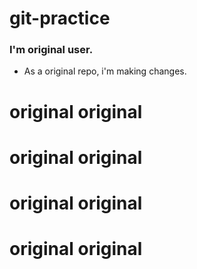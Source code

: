 # git-practice

### I'm original user.

- As a original repo, i'm making changes.

# original original
# original original
# original original
# original original
